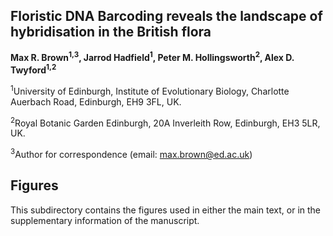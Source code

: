 ## Floristic DNA Barcoding reveals the landscape of hybridisation in the British flora

<b>Max R. Brown<sup>1,3</sup>, Jarrod Hadfield<sup>1</sup>, Peter M. Hollingsworth<sup>2</sup>, Alex D. Twyford<sup>1,2</sup></b>

<sup>1</sup>University of Edinburgh, Institute of Evolutionary Biology, Charlotte Auerbach Road, Edinburgh, EH9 3FL, UK.

<sup>2</sup>Royal Botanic Garden Edinburgh, 20A Inverleith Row, Edinburgh, EH3 5LR, UK.

<sup>3</sup>Author for correspondence (email: max.brown@ed.ac.uk)

## Figures

This subdirectory contains the figures used in either the main text, or in the supplementary information of the manuscript.
